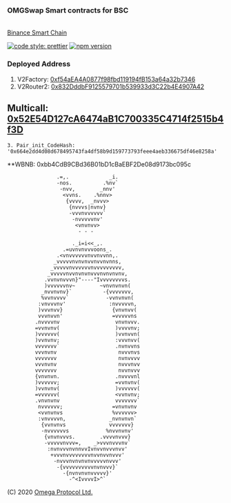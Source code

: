 ### OMGSwap Smart contracts for BSC
</br>[Binance Smart Chain](https://github.com/binance-chain/)

[![code style: prettier](https://img.shields.io/badge/code_style-prettier-ff69b4.svg?style=flat-square)](https://github.com/prettier/prettier)
[![npm version](https://img.shields.io/npm/v/@omgswap/sdk/latest.svg)](https://www.npmjs.com/package/@omgswap/sdk/v/latest)


### Deployed Address


1. V2Factory: [0xf54aEA4A0877f98fbd119194fB153a64a32b7346](https://bscscan.com/address/0xf54aEA4A0877f98fbd119194fB153a64a32b7346)
2. V2Router2: [0x832DddbF9125579701b539933d3C22b4E4907A42](https://bscscan.com/address/0x832DddbF9125579701b539933d3C22b4E4907A42)
## Multicall: [0x52E54D127cA6474aB1C700335C4714f2515b4f3D](https://bscscan.com/address/0x52E54D127cA6474aB1C700335C4714f2515b4f3D)

```
3. Pair_init_CodeHash: '0x664e2dd4d08d678495743fa4df58b9d159773793feee4aeb336675df46e8258a'

```
**WBNB: 0xbb4CdB9CBd36B01bD1cBaEBF2De08d9173bc095c
   
    
    
                    .=,.             _i.                    
                    -nos.          .%nv`                    
                     -nvv,        _nnv'                     
                      <vvns.    .%nnv>                      
                       {vvvv,  _nvvv>                       
                        {nvvvs|nvnv}                        
                        -vvvnvvvvvv`                        
                         -nvvvvvnv'                         
                          <vnvnvv>                          
                           - - -                            
                                                            
                         ._i=i<<_,.                         
                      .=uvnvnvvvoons_.                      
                    .<vnvvvvvvnvvnvvnn,.                    
                   _vvvvvnvnvnvvnvvnvnns,                   
                  _vvvvvnvvvvvvnvvvvvvvvv,                  
                 _vvvvvnvvnvnvnvvvnvnvnvnv,                 
                .vvnvnvvvn}"----"Ivvvvvvvvs.                
                )vvvvvvnv~        ~vnvnvnvn(                
               _nvvnvnv}`          -{vvvvvvv,               
               %vvnvvvv`            -vvnvnvn(               
              :vnvvvnv'              :nvvvvvn,              
              )vvvnvv}                {vnvnvv(              
              vvvnvvn'                =vvvvvns              
             .nvvvvnv                  vnvnvvv.             
             =vvnvnv(                  )vvvvnv;             
             )vvvvvv(                  )vvnvvn(             
             )vvnvnv;                  :vvvnvv(             
             vvvvvvv`                  .nvnvvns             
             vvvnvnv                    nvvvnvs             
             vvvvvvv                    nvnvvvv             
             vvvnvnv                    nvvvnvv             
             vvvvvvv                    nvvnvvv             
             {vnvnvn.                  .nvvvvnl             
             )vvvvvv;                  =vvnvnv(             
             )vvnvnv(                  )vvvvvv(             
             =vvvvvv(                  <vvnvnv;             
             .vnvnvnv                  vvvvvvv`             
              nvvvvvv;                =vnvnvnv              
              <vvnvnvs                %vvvvvv>              
              :vnvvvvn,              _nvnvnvn`              
               {vvnvnvs              vvvvvvv}               
               -nvvvvvvs            %nvvnvnv'               
                {vnvnvvvs.        .vvvvnvvv}                
                -vvvvvnvvv=,    _>vvvnvvvnv`                
                 :nvnvvvnvnnvvIvnvvnvvvnvv'                 
                  +vvvnvvvvvvvvnvvnvvnvvv'                  
                   -nvvvnvnvnvnvvvvvnvvv'                   
                    -{vvvvvvvvvvnvnvvv}`                    
                      -{nvnvnvnvvvvv}'                      
                        -^<IvvvvI>^`                        
                                            




 (C) 2020 [Omega Protocol Ltd.](https://omgswap.in)
 
